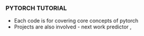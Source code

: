 ### PYTORCH TUTORIAL

* Each code is for covering core concepts of pytorch
* Projects are also involved - next work predictor , 
